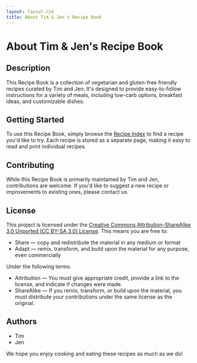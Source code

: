 ```yaml
---
layout: layout.njk
title: About Tim & Jen's Recipe Book
---
```


# About Tim & Jen's Recipe Book

## Description
This Recipe Book is a collection of vegetarian and gluten-free friendly recipes curated by Tim and Jen. It's designed to provide easy-to-follow instructions for a variety of meals, including low-carb options, breakfast ideas, and customizable dishes.

## Getting Started
To use this Recipe Book, simply browse the [Recipe Index](/) to find a recipe you'd like to try. Each recipe is stored as a separate page, making it easy to read and print individual recipes.

## Contributing
While this Recipe Book is primarily maintained by Tim and Jen, contributions are welcome. If you'd like to suggest a new recipe or improvements to existing ones, please contact us.

## License
This project is licensed under the [Creative Commons Attribution-ShareAlike 3.0 Unported (CC BY-SA 3.0) License](https://creativecommons.org/licenses/by-sa/3.0/). This means you are free to:
- Share — copy and redistribute the material in any medium or format
- Adapt — remix, transform, and build upon the material for any purpose, even commercially

Under the following terms:
- Attribution — You must give appropriate credit, provide a link to the license, and indicate if changes were made.
- ShareAlike — If you remix, transform, or build upon the material, you must distribute your contributions under the same license as the original.

## Authors
- Tim
- Jen

We hope you enjoy cooking and eating these recipes as much as we do!

